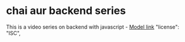 # chai aur backend series

This is a video series on backend with javascript - [Model link](https://app.eraser.io/workspace/YtPqz1VogxGy1jzIDkzj?origin=share)
  "license": "ISC",
